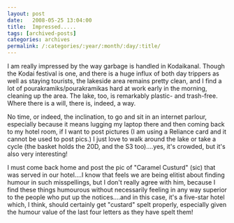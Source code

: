 ```yaml
---
layout: post
date:	2008-05-25 13:04:00
title:  Impressed.....
tags: [archived-posts]
categories: archives
permalink: /:categories/:year/:month/:day/:title/
---
```

I am really impressed by the way garbage is handled in Kodaikanal. Though the Kodai festival is one, and there is a huge influx of both day trippers as well as staying tourists, the lakeside area remains pretty clean, and I find a lot of pourakramiks/pourakramikas hard at work early in the morning, cleaning up the area. The lake, too, is remarkably plastic- and trash-free. Where there is a will, there is, indeed, a way.

No time, or indeed, the inclination, to go and sit in an internet parlour, especially because it means lugging my laptop there and then coming back to my hotel room, if I want to post pictures (I am using a Reliance card and it cannot be used to post pics.) I just love to walk around the lake or take a cycle (the basket holds the 20D, and the S3 too)....yes, it's crowded, but it's also very interesting!

I must come back home and  post the pic of "Caramel Custurd" (sic) that was served in our hotel....I know that <LJ user="skthewimp"> feels we are being elitist about finding humour in such misspellings, but I don't really agree with him, because I find these things humourous without necessarily feeling in any way superior to the people who put up the notices....and  in this case, it's a five-star hotel which, I think, should certainly get "custard" spelt properly, especially given the humour value of the last four letters as they have spelt them!
